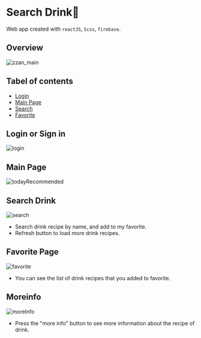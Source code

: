 # Search Drink🍹

Web app created with `reactJS`, `Scss`, `firebase`.

## Overview
![zzan_main](https://user-images.githubusercontent.com/87105502/177447363-b9fef33b-9937-435a-9be2-f2dfe1e0f7fa.gif)

## Tabel of contents

- [Login](#Login-or-Sign-in)
- [Main Page](#Main-Page)
- [Search](#Search-Drink)
- [Favorite](#Favorite-Page)

## Login or Sign in
![login](https://user-images.githubusercontent.com/87105502/177447943-ed99cf0f-9ff4-44a5-87fa-efa137fe9869.PNG)

## Main Page
![todayRecommended](https://user-images.githubusercontent.com/87105502/177449396-7aa99126-810d-4a8d-be40-202a453543b0.PNG)

## Search Drink
![search](https://user-images.githubusercontent.com/87105502/177450042-26a248a7-f8fe-4828-84ef-42ecf2c56958.PNG)

* Search drink recipe by name, and add to my favorite.
* Refresh button to load more drink recipes.

## Favorite Page
![favorite](https://user-images.githubusercontent.com/87105502/177450651-a6d1a723-c874-4efe-a053-02085c366e2e.PNG)

* You can see the list of drink recipes that you added to favorite.

## Moreinfo
![moreInfo](https://user-images.githubusercontent.com/87105502/177450898-fc12b99d-37ba-47ce-8388-3f7f8000fb5a.PNG)

* Press the "more info" button to see more information about the recipe of drink.
